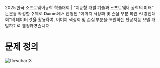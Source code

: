 2025 한국 소프트웨어공학 학술대회 | “지능형 개발 기술과 소프트웨어 공학의 미래”
논문을 작성할 주제로 Dacon에서 진행된 "이미지 색상화 및 손실 부분 복원 AI 경진대회"의 데이터 셋읋 활용하여, 이미지 색상화 및 손실 부분을 복원하는 인공지능 모델 개발하기로 결정하였습니다.

# 문제 정의

![flowchart3](https://github.com/user-attachments/assets/6deea5d5-d19c-4407-9ef4-4d592882bffa)
